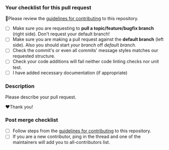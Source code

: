 ### Your checklist for this pull request
🚨Please review the [guidelines for contributing](../CONTRIBUTING.md) to this repository.

- [ ] Make sure you are requesting to **pull a topic/feature/bugfix branch** (right side). Don't request your default branch!
- [ ] Make sure you are making a pull request against the **default branch** (left side). Also you should start *your branch* off *default branch*.
- [ ] Check the commit's or even all commits' message styles matches our requested structure.
- [ ] Check your code additions will fail neither code linting checks nor unit test.
- [ ] I have added necessary documentation (if appropriate)

### Description
Please describe your pull request.

❤️Thank you!

### Post merge checklist
- [ ] Follow steps from the [guidelines for contributing](../CONTRIBUTING.md) to this repository.
- [ ] If you are a new contributor, ping in the thread and one of the maintainers will add you to all-contributors list.